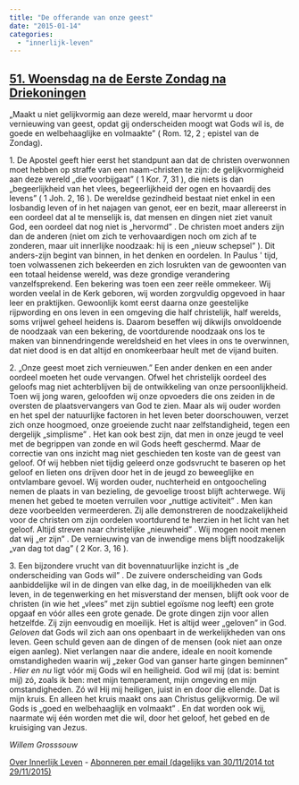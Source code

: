 ```yaml
---
title: "De offerande van onze geest"
date: "2015-01-14"
categories: 
  - "innerlijk-leven"
---
```


## [51\. Woensdag na de Eerste Zondag na Driekoningen](http://ift.tt/1ItrkMv)

„Maakt u niet gelijkvormig aan deze wereld, maar hervormt u door vernieuwing van geest, opdat gij onderscheiden moogt wat Gods wil is, de goede en welbehaaglijke en volmaakte” ( Rom. 12, 2 ; epistel van de Zondag).

1\. De Apostel geeft hier eerst het standpunt aan dat de christen overwonnen moet hebben op straffe van een naam-christen te zijn: de gelijkvormigheid aan deze wereld „die voorbijgaat” ( 1 Kor. 7, 31 ), die niets is dan „begeerlijkheid van het vlees, begeerlijkheid der ogen en hovaardij des levens” ( 1 Joh. 2, 16 ). De wereldse gezindheid bestaat niet enkel in een losbandig leven of in het najagen van genot, eer en bezit, maar allereerst in een oordeel dat al te menselijk is, dat mensen en dingen niet ziet vanuit God, een oordeel dat nog niet is „hervormd” . De christen moet anders zijn dan de anderen (niet om zich te verhovaardigen noch om zich af te zonderen, maar uit innerlijke noodzaak: hij is een „nieuw schepsel” ). Dit anders-zijn begint van binnen, in het denken en oordelen. In Paulus ' tijd, toen volwassenen zich bekeerden en zich losrukten van de gewoonten van een totaal heidense wereld, was deze grondige verandering vanzelfsprekend. Een bekering was toen een zeer reële ommekeer. Wij worden veelal in de Kerk geboren, wij worden zorgvuldig opgevoed in haar leer en praktijken. Gewoonlijk komt eerst daarna onze geestelijke rijpwording en ons leven in een omgeving die half christelijk, half werelds, soms vrijwel geheel heidens is. Daarom beseffen wij dikwijls onvoldoende de noodzaak van een bekering, de voortdurende noodzaak ons los te maken van binnendringende wereldsheid en het vlees in ons te overwinnen, dat niet dood is en dat altijd en onomkeerbaar heult met de vijand buiten.

2\. „Onze geest moet zich vernieuwen.” Een ander denken en een ander oordeel moeten het oude vervangen. Ofwel het christelijk oordeel des geloofs mag niet achterblijven bij de ontwikkeling van onze persoonlijkheid. Toen wij jong waren, geloofden wij onze opvoeders die ons zeiden in de oversten de plaatsvervangers van God te zien. Maar als wij ouder worden en het spel der natuurlijke factoren in het leven beter doorschouwen, verzet zich onze hoogmoed, onze groeiende zucht naar zelfstandigheid, tegen een dergelijk „simplisme” . Het kan ook best zijn, dat men in onze jeugd te veel met de begrippen van zonde en wil Gods heeft geschermd. Maar de correctie van ons inzicht mag niet geschieden ten koste van de geest van geloof. Of wij hebben niet tijdig geleerd onze godsvrucht te baseren op het geloof en lieten ons drijven door het in de jeugd zo beweeglijke en ontvlambare gevoel. Wij worden ouder, nuchterheid en ontgoocheling nemen de plaats in van bezieling, de gevoelige troost blijft achterwege. Wij menen het gebed te moeten verruilen voor „nuttige activiteit” . Men kan deze voorbeelden vermeerderen. Zij alle demonstreren de noodzakelijkheid voor de christen om zijn oordelen voortdurend te herzien in het licht van het geloof. Altijd streven naar christelijke „nieuwheid” . Wij mogen nooit menen dat wij „er zijn” . De vernieuwing van de inwendige mens blijft noodzakelijk „van dag tot dag” ( 2 Kor. 3, 16 ).

3\. Een bijzondere vrucht van dit bovennatuurlijke inzicht is „de onderscheiding van Gods wil” . De zuivere onderscheiding van Gods aanbiddelijke wil in de dingen van elke dag, in de moeilijkheden van elk leven, in de tegenwerking en het misverstand der mensen, blijft ook voor de christen (in wie het „vlees” met zijn subtiel egoïsme nog leeft) een grote opgaaf en vóór alles een grote genade. De grote dingen zijn voor allen hetzelfde. Zij zijn eenvoudig en moeilijk. Het is altijd weer „geloven” in God. _Geloven_ dat Gods wil zich aan ons openbaart in de werkelijkheden van ons leven. Geen schuld geven aan de dingen of de mensen (ook niet aan onze eigen aanleg). Niet verlangen naar die andere, ideale en nooit komende omstandigheden waarin wij „zeker God van ganser harte gingen beminnen” . _Hier en nu_ ligt vóór mij Gods wil en heiligheid. God wil mij (dat is: bemint mij) zó, zoals ik ben: met mijn temperament, mijn omgeving en mijn omstandigheden. Zó wil Hij mij heiligen, juist in en door die ellende. Dat is mijn kruis. En alleen het kruis maakt ons aan Christus gelijkvormig. De wil Gods is „goed en welbehaaglijk en volmaakt” . En dat worden ook wij, naarmate wij één worden met die wil, door het geloof, het gebed en de kruisiging van Jezus.

_Willem Grosssouw_

[Over Innerlijk Leven](http://ift.tt/1y6X5mY) - [Abonneren per email (dagelijks van 30/11/2014 tot 29/11/2015)](http://eepurl.com/9P3DT)
